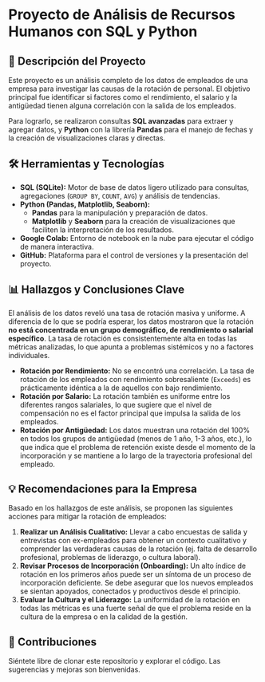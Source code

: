 # Proyecto de Análisis de Recursos Humanos con SQL y Python

## 📝 Descripción del Proyecto
Este proyecto es un análisis completo de los datos de empleados de una empresa para investigar las causas de la rotación de personal. El objetivo principal fue identificar si factores como el rendimiento, el salario y la antigüedad tienen alguna correlación con la salida de los empleados.

Para lograrlo, se realizaron consultas **SQL avanzadas** para extraer y agregar datos, y **Python** con la librería **Pandas** para el manejo de fechas y la creación de visualizaciones claras y directas.

## 🛠️ Herramientas y Tecnologías
- **SQL (SQLite):** Motor de base de datos ligero utilizado para consultas, agregaciones (`GROUP BY`, `COUNT`, `AVG`) y análisis de tendencias.
- **Python (Pandas, Matplotlib, Seaborn):**
  - **Pandas** para la manipulación y preparación de datos.
  - **Matplotlib** y **Seaborn** para la creación de visualizaciones que faciliten la interpretación de los resultados.
- **Google Colab:** Entorno de notebook en la nube para ejecutar el código de manera interactiva.
- **GitHub:** Plataforma para el control de versiones y la presentación del proyecto.

## 📊 Hallazgos y Conclusiones Clave
El análisis de los datos reveló una tasa de rotación masiva y uniforme. A diferencia de lo que se podría esperar, los datos mostraron que la rotación **no está concentrada en un grupo demográfico, de rendimiento o salarial específico**. La tasa de rotación es consistentemente alta en todas las métricas analizadas, lo que apunta a problemas sistémicos y no a factores individuales.

- **Rotación por Rendimiento:** No se encontró una correlación. La tasa de rotación de los empleados con rendimiento sobresaliente (`Exceeds`) es prácticamente idéntica a la de aquellos con bajo rendimiento.
- **Rotación por Salario:** La rotación también es uniforme entre los diferentes rangos salariales, lo que sugiere que el nivel de compensación no es el factor principal que impulsa la salida de los empleados.
- **Rotación por Antigüedad:** Los datos muestran una rotación del 100% en todos los grupos de antigüedad (menos de 1 año, 1-3 años, etc.), lo que indica que el problema de retención existe desde el momento de la incorporación y se mantiene a lo largo de la trayectoria profesional del empleado.

## 💡 Recomendaciones para la Empresa
Basado en los hallazgos de este análisis, se proponen las siguientes acciones para mitigar la rotación de empleados:

1. **Realizar un Análisis Cualitativo:** Llevar a cabo encuestas de salida y entrevistas con ex-empleados para obtener un contexto cualitativo y comprender las verdaderas causas de la rotación (ej. falta de desarrollo profesional, problemas de liderazgo, o cultura laboral).
2. **Revisar Procesos de Incorporación (Onboarding):** Un alto índice de rotación en los primeros años puede ser un síntoma de un proceso de incorporación deficiente. Se debe asegurar que los nuevos empleados se sientan apoyados, conectados y productivos desde el principio.
3. **Evaluar la Cultura y el Liderazgo:** La uniformidad de la rotación en todas las métricas es una fuerte señal de que el problema reside en la cultura de la empresa o en la calidad de la gestión.

## 🤝 Contribuciones
Siéntete libre de clonar este repositorio y explorar el código. Las sugerencias y mejoras son bienvenidas.
